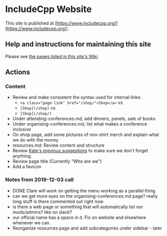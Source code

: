 # IncludeCpp Website

This site is published at [https://www.includecpp.org/](https://www.includecpp.org/).

## Help and instructions for maintaining this site

Please see [the pages listed in this site's Wiki](https://github.com/include-cpp/include-cpp.github.io/wiki).

## Actions

### Content

* Review and make consistent the syntax used for internal links:
    * `<a class="page-link" href="/shop/">Shop</a>` vs
    * `[Shop](/shop)` vs
    * `[Shop](/shop/)`
* Under attending-conferences.md, add dinners, panels, sale of books
* Under organising-conferences.md, list what makes a conference inclusive
* On shop page, add some pictures of non-shirt merch and explain what we do with the money
* resources.md: Review content and structure
* Review [Kate's previous suggestions](https://github.com/include-cpp/include-cpp.github.io/issues/10) to make sure we don't forget anything.
* Review page title (Currently "Who are we")
* Add a favicon
  
### Notes from 2019-12-03 call

* DONE Clare will work on getting the menu working as a parallel thing
* can we get more eyes on the organising-conferences.md page? really long stuff is there commented out right now
* is there a web page or something that will automatically list our mods/admins? like on slack?
* our official name has a space in it. Fix on website and elsewhere whenever we can.
* Reorganize resources page and add subcategories under sidebar - later
